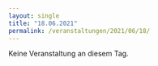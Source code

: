 ```yaml
---
layout: single
title: "18.06.2021"
permalink: /veranstaltungen/2021/06/18/
---
```


Keine Veranstaltung an diesem Tag.
